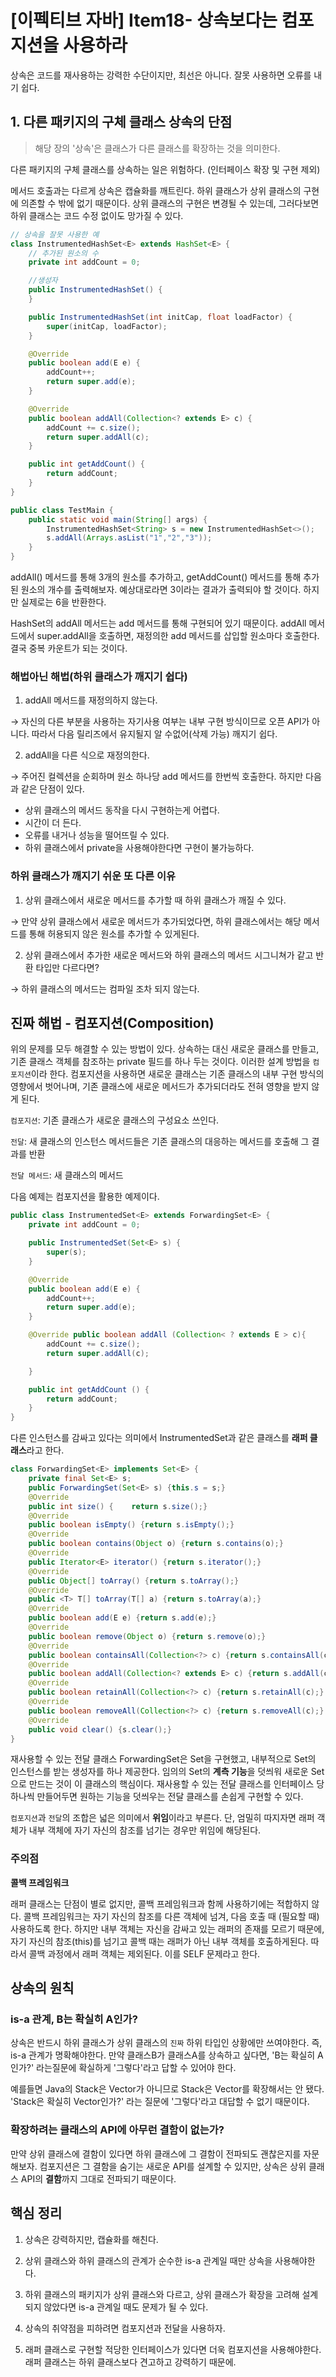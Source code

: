 # [이펙티브 자바] Item18- 상속보다는 컴포지션을 사용하라

상속은 코드를 재사용하는 강력한 수단이지만, 최선은 아니다. 잘못 사용하면 오류를 내기 쉽다.

## 1. 다른 패키지의 구체 클래스 상속의 단점

> 해당 장의 '상속'은 클래스가 다른 클래스를 확장하는 것을 의미한다.

다른 패키지의 구체 클래스를 상속하는 일은 위험하다. (인터페이스 확장 및 구현 제외)

메서드 호출과는 다르게 상속은 캡슐화를 깨트린다. 하위 클래스가 상위 클래스의 구현에 의존할 수 밖에 없기 때문이다. 상위 클래스의 구현은 변경될 수 있는데, 그러다보면 하위 클래스는 코드 수정 없이도 망가질 수 있다.

```java
// 상속을 잘못 사용한 예
class InstrumentedHashSet<E> extends HashSet<E> {
    // 추가된 원소의 수
    private int addCount = 0;

    //생성자
    public InstrumentedHashSet() {
    }

    public InstrumentedHashSet(int initCap, float loadFactor) {
        super(initCap, loadFactor);
    }

    @Override
    public boolean add(E e) {
        addCount++;
        return super.add(e);
    }

    @Override
    public boolean addAll(Collection<? extends E> c) {
        addCount += c.size();
        return super.addAll(c);
    }

    public int getAddCount() {
        return addCount;
    }
}

public class TestMain {
    public static void main(String[] args) {
        InstrumentedHashSet<String> s = new InstrumentedHashSet<>();
        s.addAll(Arrays.asList("1","2","3"));
    }
}
```

addAll() 메서드를 통해 3개의 원소를 추가하고, getAddCount() 메서드를 통해 추가된 원소의 개수를 출력해보자. 예상대로라면 3이라는 결과가 출력되야 할 것이다. 하지만 실제로는 6을 반환한다.

HashSet의 addAll 메서드는 add 메서드를 통해 구현되어 있기 때문이다. addAll 메서드에서 super.addAll을 호출하면, 재정의한 add 메서드를 삽입할 원소마다 호출한다. 결국 중복 카운트가 되는 것이다.

### 해법아닌 해법(하위 클래스가 깨지기 쉽다)

1. addAll 메서드를 재정의하지 않는다.

→ 자신의 다른 부분을 사용하는 자기사용 여부는 내부 구현 방식이므로 오픈 API가 아니다. 따라서 다음 릴리즈에서 유지될지 알 수없어(삭제 가능) 깨지기 쉽다.

2. addAll을 다른 식으로 재정의한다.

→ 주어진 컬렉션을 순회하며 원소 하나당 add 메서드를 한번씩 호출한다. 하지만 다음과 같은 단점이 있다.

- 상위 클래스의 메서드 동작을 다시 구현하는게 어렵다.
- 시간이 더 든다.
- 오류를 내거나 성능을 떨어뜨릴 수 있다.
- 하위 클래스에서 private을 사용해야한다면 구현이 불가능하다.

### 하위 클래스가 깨지기 쉬운 또 다른 이유

1. 상위 클래스에서 새로운 메서드를 추가할 때 하위 클래스가 깨질 수 있다.

→ 만약 상위 클래스에서 새로운 메서드가 추가되었다면, 하위 클래스에서는 해당 메서드를 통해 허용되지 않은 원소를 추가할 수 있게된다.

2. 상위 클래스에서 추가한 새로운 메서드와 하위 클래스의 메서드 시그니쳐가 같고 반환 타입만 다르다면?

→ 하위 클래스의 메서드는 컴파일 조차 되지 않는다.

## 진짜 해법 - 컴포지션(Composition)

위의 문제를 모두 해결할 수 있는 방법이 있다. 상속하는 대신 새로운 클래스를 만들고, 기존 클래스 객체를 참조하는 private 필드를 하나 두는 것이다. 이러한 설계 방법을 `컴포지션`이라 한다. 컴포지션을 사용하면 새로운 클래스는 기존 클래스의 내부 구현 방식의 영향에서 벗어나며, 기존 클래스에 새로운 메서드가 추가되더라도 전혀 영향을 받지 않게 된다.

`컴포지션`: 기존 클래스가 새로운 클래스의 구성요소 쓰인다.

`전달`: 새 클래스의 인스턴스 메서드들은 기존 클래스의 대응하는 메서드를 호출해 그 결과를 반환

`전달 메서드`: 새 클래스의 메서드

다음 예제는 컴포지션을 활용한 예제이다.

```java
public class InstrumentedSet<E> extends ForwardingSet<E> {
    private int addCount = 0;

    public InstrumentedSet(Set<E> s) {
        super(s);
    }

    @Override
    public boolean add(E e) {
        addCount++;
        return super.add(e);
    }

    @Override public boolean addAll (Collection< ? extends E > c){
        addCount += c.size();
        return super.addAll(c);

    }

    public int getAddCount () {
        return addCount;
    }
}
```

다른 인스턴스를 감싸고 있다는 의미에서 InstrumentedSet과 같은 클래스를 **래퍼 클래스**라고 한다.

```java
class ForwardingSet<E> implements Set<E> {
    private final Set<E> s;
    public ForwardingSet(Set<E> s) {this.s = s;}
    @Override
    public int size() {    return s.size();}
    @Override
    public boolean isEmpty() {return s.isEmpty();}
    @Override
    public boolean contains(Object o) {return s.contains(o);}
    @Override
    public Iterator<E> iterator() {return s.iterator();}
    @Override
    public Object[] toArray() {return s.toArray();}
    @Override
    public <T> T[] toArray(T[] a) {return s.toArray(a);}
    @Override
    public boolean add(E e) {return s.add(e);}
    @Override
    public boolean remove(Object o) {return s.remove(o);}
    @Override
    public boolean containsAll(Collection<?> c) {return s.containsAll(c);}
    @Override
    public boolean addAll(Collection<? extends E> c) {return s.addAll(c);}
    @Override
    public boolean retainAll(Collection<?> c) {return s.retainAll(c);}
    @Override
    public boolean removeAll(Collection<?> c) {return s.removeAll(c);}
    @Override
    public void clear() {s.clear();}
}
```

재사용할 수 있는 전달 클래스 ForwardingSet은 Set을 구현했고, 내부적으로 Set의 인스턴스를 받는 생성자를 하나 제공한다. 임의의 Set의 **계측 기능**을 덧씌워 새로운 Set으로 만드는 것이 이 클래스의 핵심이다. 재사용할 수 있는 전달 클래스를 인터페이스 당 하나씩 만들어두면 원하는 기능을 덧씌우는 전달 클래스를 손쉽게 구현할 수 있다.

`컴포지션`과 `전달`의 조합은 넓은 의미에서 **위임**이라고 부른다. 단, 엄밀히 따지자면 래퍼 객체가 내부 객체에 자기 자신의 참조를 넘기는 경우만 위임에 해당된다.

### 주의점

**콜백 프레임워크**

래퍼 클래스는 단점이 별로 없지만, 콜백 프레임워크과 함께 사용하기에는 적합하지 않다. 콜백 프레임워크는 자기 자신의 참조를 다른 객체에 넘겨, 다음 호출 때 (필요할 때) 사용하도록 한다. 하지만 내부 객체는 자신을 감싸고 있는 래퍼의 존재를 모르기 때문에, 자기 자신의 참조(this)를 넘기고 콜백 때는 래퍼가 아닌 내부 객체를 호출하게된다. 따라서 콜백 과정에서 래퍼 객체는 제외된다. 이를 SELF 문제라고 한다.

## 상속의 원칙

### is-a 관계, B는 확실히 A인가?

상속은 반드시 하위 클래스가 상위 클래스의 `진짜` 하위 타입인 상황에만 쓰여야한다. 즉, is-a 관계가 명확해야한다. 만약 클래스B가 클래스A를 상속하고 싶다면, 'B는 확실히 A인가?' 라는질문에 확실하게 '그렇다'라고 답할 수 있어야 한다.

예를들면 Java의 Stack은 Vector가 아니므로 Stack은 Vector를 확장해서는 안 됐다. 'Stack은 확실히 Vector인가?' 라는 질문에 '그렇다'라고 대답할 수 없기 때문이다.

### 확장하려는 클래스의 API에 아무런 결함이 없는가?

만약 상위 클래스에 결함이 있다면 하위 클래스에 그 결함이 전파되도 괜찮은지를 자문해보자. 컴포지션은 그 결함을 숨기는 새로운 API를 설계할 수 있지만, 상속은 상위 클래스 API의 **결함**까지 그대로 전파되기 때문이다.

## 핵심 정리

1. 상속은 강력하지만, 캡슐화를 해친다.

2. 상위 클래스와 하위 클래스의 관계가 순수한 is-a 관계일 때만 상속을 사용해야한다.

3. 하위 클래스의 패키지가 상위 클래스와 다르고, 상위 클래스가 확장을 고려해 설계되지 않았다면 is-a 관계일 때도 문제가 될 수 있다.

4. 상속의 취약점을 피하려면 컴포지션과 전달을 사용하자.

5. 래퍼 클래스로 구현할 적당한 인터페이스가 있다면 더욱 컴포지션을 사용해야한다. 래퍼 클래스는 하위 클래스보다 견고하고 강력하기 때문에.